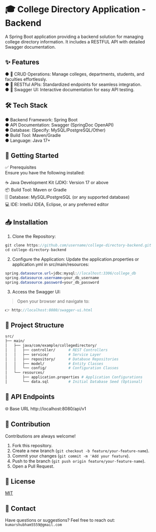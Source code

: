 # 🎓 College Directory Application - Backend
A Spring Boot application providing a backend solution for managing college directory information. It includes a RESTFUL API with detailed Swagger documentation.

## ✨ Features

● 🏫 CRUD Operations: Manage colleges, departments, students, and faculties effortlessly.  
● 🔗 RESTful APIs: Standardized endpoints for seamless integration.  
● 📜 Swagger UI: Interactive documentation for easy API testing.  

## 🛠️ Tech Stack
● Backend Framework: Spring Boot  
● API Documentation: Swagger (SpringDoc OpenAPI)  
● Database: (Specify: MySQL/PostgreSQL/Other)  
● Build Tool: Maven/Gradle  
● Language: Java 17+

## 🚀 Getting Started
✅ Prerequisites  
Ensure you have the following installed:

☕ Java Development Kit (JDK): Version 17 or above  
📦 Build Tool: Maven or Gradle  
🗄️ Database: MySQL/PostgreSQL (or any supported database)  
💻 IDE: IntelliJ IDEA, Eclipse, or any preferred editor

## 📥 Installation
1. Clone the Repository:

```java
git clone https://github.com/username/college-directory-backend.git
cd college-directory-backend
```
2. Configure the Application:
Update the application.properties or application.yml in src/main/resources:

```java
spring.datasource.url=jdbc:mysql://localhost:3306/college_db
spring.datasource.username=your_db_username
spring.datasource.password=your_db_password

```
3. Access the Swagger UI:  
>Open your browser and navigate to:
```java
👉 http://localhost:8080/swagger-ui.html
```

## 📂 Project Structure
```bash
src/
├── main/
│   ├── java/com/example/collegedirectory/
│   │   ├── controller/      # REST Controllers
│   │   ├── service/         # Service Layer
│   │   ├── repository/      # Database Repositories
│   │   ├── model/           # Entity Classes
│   │   └── config/          # Configuration Classes
│   └── resources/
│       ├── application.properties # Application Configurations
│       └── data.sql         # Initial Database Seed (Optional)

```
## 🔗 API Endpoints
🌐 Base URL
http://localhost:8080/api/v1

## 🤝 Contribution
Contributions are always welcome!

1. Fork this repository.  
2. Create a new branch (`git checkout -b feature/your-feature-name`).    
3. Commit your changes (`git commit -m 'Add your feature`).  
4. Push to the branch (`git push origin feature/your-feature-name`).  
5. Open a Pull Request.

## 📄 License

[MIT](https://choosealicense.com/licenses/mit/)

## 📧 Contact
Have questions or suggestions? Feel free to reach out:
`kumarshubham5559@gmail.com`

